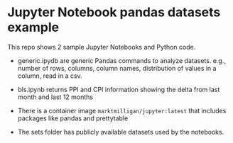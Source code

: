 # Jupyter Notebook pandas datasets example

This repo shows 2 sample Jupyter Notebooks and Python code.  

* generic.ipydb are generic Pandas commands to analyze datasets. e.g., number of rows, columns, column names, distribution of values in a column, read in a csv.

* bls.ipynb returns PPI and CPI information showing the delta from last month and last 12 months 

* There is a container image `marktmilligan/jupyter:latest` that includes packages like pandas and prettytable

* The sets folder has publicly available datasets used by the notebooks.